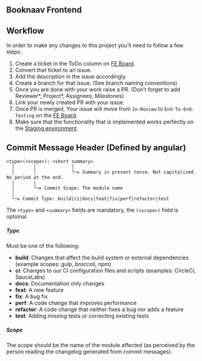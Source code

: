 ## Booknaav Frontend

## Workflow

In order to make any changes to this project you’ll need to follow a few steps:

1. Create a ticket in the ToDo column on [FE Board](https://github.com/orgs/Booknav/projects/1/views/3).
2. Convert that ticket to an issue.
3. Add the description in the issue accordingly.
4. Create a branch for that issue. (See branch naming conventions)
5. Once you are done with your work raise a PR. (Don’t forget to add Reviewer*, Project*, Assignees, Milestones)
6. Link your newly created PR with your issue.
7. Once PR is merged, Your issue will move from `In-Review` to `End-To-End-Testing` on the [FE Board](https://github.com/orgs/Booknav/projects/1/views/3).
8. Make sure that the functionality that is implemented works perfectly on the [Staging environment](https://localhost:3000/).

## <a name=“commit-header”></a>Commit Message Header (Defined by angular)

```
<type>(<scope>): <short summary>
  │       │             │
  │       │             └─⫸ Summary in present tense. Not capitalized. No period at the end.
  │       │
  │       └─⫸ Commit Scope: The module name
  │
  └─⫸ Commit Type: build|ci|docs|feat|fix|perf|refactor|test
```

The `<type>` and `<summary>` fields are mandatory, the `(<scope>)` field is optional.

##### Type

Must be one of the following:

- **build**: Changes that affect the build system or external dependencies (example scopes: gulp, broccoli, npm)
- **ci**: Changes to our CI configuration files and scripts (examples: CircleCi, SauceLabs)
- **docs**: Documentation only changes
- **feat**: A new feature
- **fix**: A bug fix
- **perf**: A code change that improves performance
- **refactor**: A code change that neither fixes a bug nor adds a feature
- **test**: Adding missing tests or correcting existing tests

##### Scope

The scope should be the name of the module affected (as perceived by the person reading the changelog generated from commit messages).
